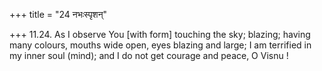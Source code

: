 +++
title = "24 नभःस्पृशन्"

+++
11.24. As I observe You \[with form\] touching the sky; blazing; having
many colours, mouths wide open, eyes blazing and large; I am terrified
in my inner soul (mind); and I do not get courage and peace, O Visnu !
